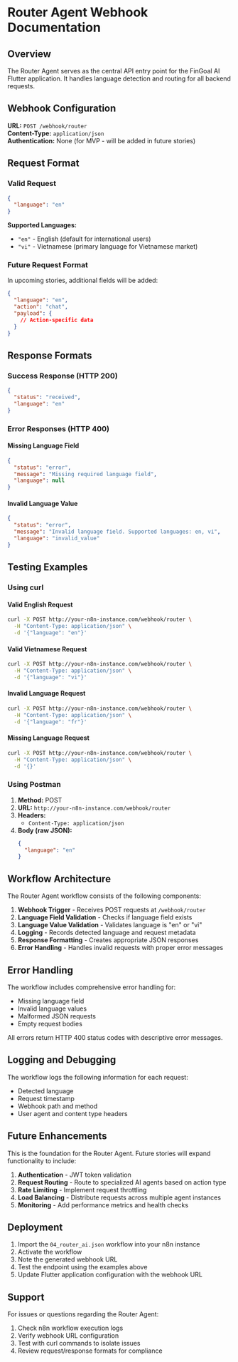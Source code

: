 # Router Agent Webhook Documentation

## Overview
The Router Agent serves as the central API entry point for the FinGoal AI Flutter application. It handles language detection and routing for all backend requests.

## Webhook Configuration

**URL:** `POST /webhook/router`  
**Content-Type:** `application/json`  
**Authentication:** None (for MVP - will be added in future stories)

## Request Format

### Valid Request
```json
{
  "language": "en"
}
```

**Supported Languages:**
- `"en"` - English (default for international users)
- `"vi"` - Vietnamese (primary language for Vietnamese market)

### Future Request Format
In upcoming stories, additional fields will be added:
```json
{
  "language": "en",
  "action": "chat",
  "payload": {
    // Action-specific data
  }
}
```

## Response Formats

### Success Response (HTTP 200)
```json
{
  "status": "received",
  "language": "en"
}
```

### Error Responses (HTTP 400)

#### Missing Language Field
```json
{
  "status": "error",
  "message": "Missing required language field",
  "language": null
}
```

#### Invalid Language Value
```json
{
  "status": "error",
  "message": "Invalid language field. Supported languages: en, vi",
  "language": "invalid_value"
}
```

## Testing Examples

### Using curl

#### Valid English Request
```bash
curl -X POST http://your-n8n-instance.com/webhook/router \
  -H "Content-Type: application/json" \
  -d '{"language": "en"}'
```

#### Valid Vietnamese Request
```bash
curl -X POST http://your-n8n-instance.com/webhook/router \
  -H "Content-Type: application/json" \
  -d '{"language": "vi"}'
```

#### Invalid Language Request
```bash
curl -X POST http://your-n8n-instance.com/webhook/router \
  -H "Content-Type: application/json" \
  -d '{"language": "fr"}'
```

#### Missing Language Request
```bash
curl -X POST http://your-n8n-instance.com/webhook/router \
  -H "Content-Type: application/json" \
  -d '{}'
```

### Using Postman

1. **Method:** POST
2. **URL:** `http://your-n8n-instance.com/webhook/router`
3. **Headers:** 
   - `Content-Type: application/json`
4. **Body (raw JSON):**
   ```json
   {
     "language": "en"
   }
   ```

## Workflow Architecture

The Router Agent workflow consists of the following components:

1. **Webhook Trigger** - Receives POST requests at `/webhook/router`
2. **Language Field Validation** - Checks if language field exists
3. **Language Value Validation** - Validates language is "en" or "vi"
4. **Logging** - Records detected language and request metadata
5. **Response Formatting** - Creates appropriate JSON responses
6. **Error Handling** - Handles invalid requests with proper error messages

## Error Handling

The workflow includes comprehensive error handling for:
- Missing language field
- Invalid language values
- Malformed JSON requests
- Empty request bodies

All errors return HTTP 400 status codes with descriptive error messages.

## Logging and Debugging

The workflow logs the following information for each request:
- Detected language
- Request timestamp
- Webhook path and method
- User agent and content type headers

## Future Enhancements

This is the foundation for the Router Agent. Future stories will expand functionality to include:

1. **Authentication** - JWT token validation
2. **Request Routing** - Route to specialized AI agents based on action type
3. **Rate Limiting** - Implement request throttling
4. **Load Balancing** - Distribute requests across multiple agent instances
5. **Monitoring** - Add performance metrics and health checks

## Deployment

1. Import the `04_router_ai.json` workflow into your n8n instance
2. Activate the workflow
3. Note the generated webhook URL
4. Test the endpoint using the examples above
5. Update Flutter application configuration with the webhook URL

## Support

For issues or questions regarding the Router Agent:
1. Check n8n workflow execution logs
2. Verify webhook URL configuration
3. Test with curl commands to isolate issues
4. Review request/response formats for compliance
